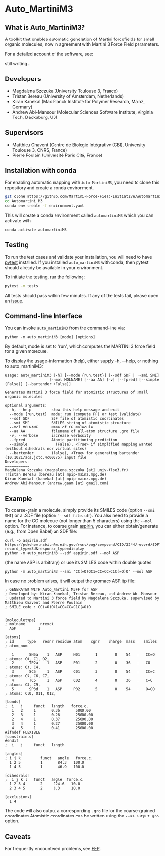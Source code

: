 Auto_MartiniM3
============

## What is Auto_MartiniM3?

A toolkit that enables automatic generation of Martini forcefields for small organic molecules, now in agreement with Martini 3 Force Field parameters. 

For a detailed account of the software, see:

still writing...

## Developers
* Magdalena Szczuka (University Toulouse 3, France)
* Tristan Bereau (University of Amsterdam, Netherlands)   
* Kiran Kanekal (Max Planck Institute for Polymer Research, Mainz, Germany)     
* Andrew Abi-Mansour (Molecular Sciences Software Institute, Virginia Tech, Blacksburg, US)

## Supervisors
* Matthieu Chavent (Centre de Biologie Intégrative (CBI), University Toulouse 3, CNRS, France)
* Pierre Poulain (Université Paris Cité, France)

## Installation with conda

 For enabling automatic mapping with `Auto-MartiniM3`, you need to clone this repository and create a conda environment.

```bash
git clone https://github.com/Martini-Force-Field-Initiative/Automartini_M3.git
cd Automartini_M3
conda env create -f environment.yaml
```

This will create a conda environment called `automartiniM3` which you can activate with

```bash
conda activate automartiniM3
```

## Testing

To run the test cases and validate your installation, you will need to have [pytest](https://docs.pytest.org/en/stable/getting-started.html) 
installed. If you installed `auto_martiniM3` with conda, then pytest should already be available in your environment.

To initiate the testing, run the following:
```bash
pytest -v tests
```

All tests should pass within few minutes. If any of the tests fail, please open an [issue](https://github.com/Martini-Force-Field-Initiative/Automartini_M3/issues).

## Command-line Interface
You can invoke `auto_martiniM3` from the command-line via:
```
python -m auto_martiniM3 [mode] [options]
```
By default, mode is set to 'run', which computes the MARTINI 3 force field for a given molecule.

To display the usage-information (help), either supply -h, --help, or nothing to auto_martiniM3:
 
```
usage: auto_martiniM3 [-h] [--mode {run,test}] [--sdf SDF | --smi SMI]
                    [--mol MOLNAME] [--aa AA] [-v] [--fpred] [--simple (False)] [--bartender (False)]

Generates Martini 3 force field for atomistic structures of small organic molecules

optional arguments:
  -h, --help         show this help message and exit
  --mode {run,test}  mode: run (compute FF) or test (validate)
  --sdf SDF          SDF file of atomistic coordinates
  --smi SMI          SMILES string of atomistic structure
  --mol MOLNAME      Name of CG molecule
  --aa AA            filename of all-atom structure .gro file
  -v, --verbose      increase verbosity
  --fpred            Atomic partitioning prediction
  --simple		       (False), <True> if simplified mapping wanted (without dihedrals nor virtual sites)
  --bartender        (False), <True> for generating bartender (10.1021/acs.jctc.4c00275) input file 
Developers:
===========
Magdalena Szczuka (magdalena.szczuka [at] univ-tlse3.fr)
Tristan Bereau (bereau [at] mpip-mainz.mpg.de)
Kiran Kanekal (kanekal [at] mpip-mainz.mpg.de)
Andrew Abi-Mansour (andrew.gaam [at] gmail.com)
```

## Example
To coarse-grain a molecule, simply provide its SMILES code (option `--smi SMI`) or a .SDF file (option `'--sdf file.sdf`). You also need to provide a name for the CG molecule (not longer than 5 characters) using the `--mol` option.  For instance, to coarse grain [aspirin](https://pubchem.ncbi.nlm.nih.gov/compound/2244#section=2D-Structure), you can either obtain/generate (e.g., from Open Babel) an SDF file:
```
curl -o aspirin.sdf https://pubchem.ncbi.nlm.nih.gov/rest/pug/compound/CID/2244/record/SDF?record_type=3d&response_type=display
python -m auto_martiniM3 --sdf aspirin.sdf --mol ASP 
```
(the name ASP is arbitrary) or use its SMILES code within double quotes
```
python -m auto_martiniM3 --smi "CC(=O)OC1=CC=CC=C1C(=O)O" --mol ASP 
```
In case no problem arises, it will output the gromacs ASP.itp file:
```
; GENERATED WITH Auto_Martini M3FF for ASP
; Developed by: Kiran Kanekal, Tristan Bereau, and Andrew Abi-Mansour
; updated to Martini 3 force field by Magdalena Szczuka, supervised by Matthieu Chavent and Pierre Poulain 
; SMILE code : CC(=O)OC1=CC=CC=C1C(=O)O


[moleculetype]
; molname       nrexcl
  ASP          1

[atoms]
; id      type   resnr residue atom    cgnr    charge  mass ;  smiles    ; atom_num

   1       SN5a    1   ASP     N01       1        0    54   ;   CC=O     ; atoms: C0, C1, O2,          
   2       TP2a    1   ASP     P01       2        0    36   ;   CO       ; atoms: O3, C4,          
   3       SC5     1   ASP     C01       3        0    54   ;   CC=C     ; atoms: C5, C6, C7,          
   4       TC5     1   ASP     C02       4        0    36   ;   C=C      ; atoms: C8, C9,          
   5       SP3d    1   ASP     P02       5        0    54   ;   O=CO     ; atoms: C10, O11, O12,          

[bonds]
;  i   j     funct   length   force.c.
   1   2     1       0.36       5000.00
   2   3     1       0.26       25000.00
   2   4     1       0.37       25000.00
   3   4     1       0.27       25000.00
   4   5     1       0.41       25000.00
#ifndef FLEXIBLE
[constraints]
#endif
;  i   j     funct   length

[angles]
; i j k         funct   angle   force.c.
  1 2 5         1       84.3   100.0
  1 4 5         1       46.9   100.0

[dihedrals]
;  i j k l   funct   angle  force.c.
  1 2 3 4       2     124.6   10.0
  2 3 4 5       2     0.3     10.0

[exclusions]
  1 4
```
The code will also output a corresponding `.gro` file for the coarse-grained coordinates
Atomistic coordinates can be written using the `--aa output.gro` option.

## Caveats

For frequently encountered problems, see [FEP](FEP.md).

